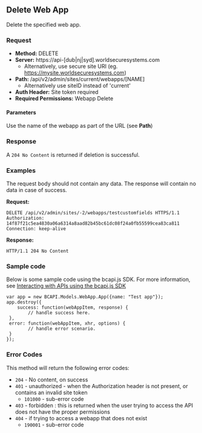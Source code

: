## Delete Web App

Delete the specified web app.

### Request

* **Method:** DELETE
* **Server:** https://api-[dub|nj|syd].worldsecuresystems.com
  * Alternatively, use secure site URI (eg. https://mysite.worldsecuresystems.com)
* **Path:** /api/v2/admin/sites/current/webapps/[NAME]
	* Alternatively use siteID instead of 'current'
* **Auth Header:** Site token required
* **Required Permissions:** Webapp Delete

#### Parameters

Use the name of the webapp as part of the URL (see **Path**)

### Response

A `204 No Content` is returned if deletion is successful.

### Examples

The request body should not contain any data. The response will contain no data in case of success.

**Request:**
~~~
DELETE /api/v2/admin/sites/-2/webapps/testcustomfields HTTPS/1.1
Authorization: 14f87f21c5ea4830a06a6314a8aad82b45bc61dc08f24a0fb55599cea83ca811
Connection: keep-alive
~~~

**Response:**
~~~
HTTP/1.1 204 No Content
~~~

### Sample code

Below is some sample code using the bcapi.js SDK. For more information, see [Interacting with APIs using the bcapi.js SDK](http://docs.businesscatalyst.com/content/developer-guides/apis/javascript-sdk.html)

~~~
var app = new BCAPI.Models.WebApp.App({name: "Test app"});
app.destroy({
    success: function(webAppItem, response) {
        // handle success here.
 },
 error: function(webAppItem, xhr, options) {
        // handle error scenario.
 }
});
~~~

### Error Codes

This method will return the following error codes:

* `204` - No content, on success
* `401` - unauthorized - when the Authorization header is not present, or contains an invalid site token
	* `101000` - sub-error code
* `403` - forbidden : this is returned when the user trying to access the API does not have the proper permissions
* `404` - if trying to access a webapp that does not exist
    * `190001` - sub-error code
